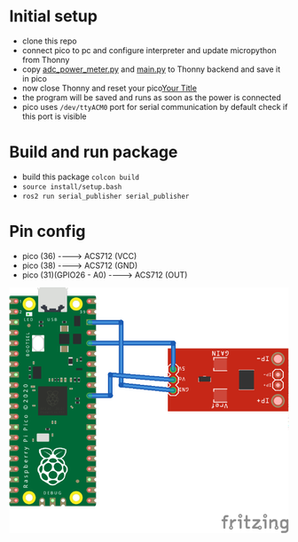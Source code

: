 # Initial setup

- clone this repo
- connect pico to pc and configure interpreter and update micropython from Thonny
- copy [adc_power_meter.py](serial_publisher/pico/adc_power_meter.py) and [main.py](serial_publisher/pico/main.py) to Thonny backend and save it in pico
- now close Thonny and reset your pico[Your Title](your-project-name/tree/master/your-subfolder)
- the program will be saved and runs as soon as the power is connected
- pico uses `/dev/ttyACM0` port for serial communication by default check if this port is visible

# Build and run package

- build this package `colcon build`
- `source install/setup.bash`
- `ros2 run serial_publisher serial_publisher`


# Pin config

- pico (36) ----> ACS712 (VCC)
- pico (38) ----> ACS712 (GND)
- pico (31)(GPIO26 - A0) ----> ACS712 (OUT)

![schematic](serial_bb.png)
